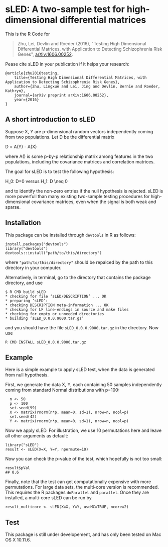 # sLED: A two-sample test for high-dimensional differential matrices

This is the R Code for
> Zhu, Lei, Devlin and Roeder (2016), "Testing High Dimensional Differential Matrices, with Application to Detecting Schizophrenia Risk Genes", [arXiv:1606.00252](https://arxiv.org/abs/1606.00252).

Pease cite sLED in your publication if it helps your research:
```
@article{zhu2016testing,
    title={Testing High Dimensional Differential Matrices, with Application to Detecting Schizophrenia Risk Genes},
    author={Zhu, Lingxue and Lei, Jing and Devlin, Bernie and Roeder, Kathryn},
    journal={arXiv preprint arXiv:1606.00252},
    year={2016}
}
```

## A short introduction to sLED
Suppose X, Y are p-dimensional random vectors independently coming from two populations.
Let D be the differential matrix

D = A(Y) - A(X)

where A() is some p-by-p relationship matrix among features in the two populations, including the covariance matrices and correlation matrices. 

The goal for sLED is to test the following hypothesis:

H_0: D=0 versus H_1: D \neq 0

and to identify the non-zero entries if the null hypothesis is rejected. sLED is more powerfull than many existing two-sample testing procedures for high-dimensional covariance matrices, even when the signal is both weak and sparse.


## Installation
This package can be installed through `devtools` in R as follows:
```{r}
install.packages("devtools")
library("devtools")
devtools::install("path/to/this/directory")
```
where `"path/to/this/directory"` should be repalced by the path to this directory in your computer.

Alternatively, in terminal, go to the directory that contains the package directory, and use
```
$ R CMD build sLED
* checking for file ‘sLED/DESCRIPTION’ ... OK
* preparing ‘sLED’:
* checking DESCRIPTION meta-information ... OK
* checking for LF line-endings in source and make files
* checking for empty or unneeded directories
* building ‘sLED_0.0.0.9000.tar.gz’
```
and you should have the file `sLED_0.0.0.9000.tar.gz` in the directory. Now use
```
R CMD INSTALL sLED_0.0.0.9000.tar.gz
```


## Example
Here is a simple example to apply sLED test, when the data is generated from null hypothesis.

First, we generate the data X, Y, each containing 50 samples independently coming from standard Normal distributions with p=100:
```{r}
  n <- 50
  p <- 100
  set.seed(99)
  X <- matrix(rnorm(n*p, mean=0, sd=1), nrow=n, ncol=p)
  set.seed(42)
  Y <- matrix(rnorm(n*p, mean=0, sd=1), nrow=n, ncol=p)
```

Now we apply sLED. For illustration, we use 10 permutations here and leave all other arguments as default:
```{r}
library("sLED")
result <- sLED(X=X, Y=Y, npermute=10)
```

Now you can check the p-value of the test, which hopefully is not too small:
```{r}
result$pVal
## 0.6
```

Finally, note that the test can get computationally expensive with more permutations. For large data sets, the multi-core version is recommended. This requires the R packages `doParallel` and `parallel`. Once they are installed, a multi-core sLED can be run by
```{r}
result_multicore <- sLED(X=X, Y=Y, useMC=TRUE, ncore=2)
```

## Test
This package is still under developement, and has only been tested on Mac OS X 10.11.6.
